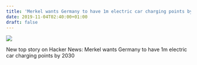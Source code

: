 ```yaml
---
title: 'Merkel wants Germany to have 1m electric car charging points by 2030'
date: 2019-11-04T02:40:00+01:00
draft: false
---
```


![](https://ifttt.com/images/no_image_card.png)  

New top story on Hacker News: Merkel wants Germany to have 1m electric car charging points by 2030